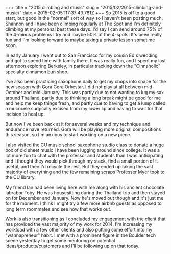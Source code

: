 +++
title = "2015 climbing and music"
slug = "2015/02/2015-climbing-and-music/"
date = 2015-02-05T17:37:43.781Z
+++
So 2015 is off to a good start, but good in the "normal" sort of way so I haven't been posting much. Shannon and I have been climbing regularly at The Spot and I'm definitely climbing at my personal best these days. I'd say I can send around 75% of the 4-minus problems I try and maybe 50% of the 4-spots. It's been really fun and I'm looking forward to maybe taking a private lesson sometime soon.

In early January I went out to San Francisco for my cousin Ed's wedding and got to spend time with family there. It was really fun, and I spent my last afternoon exploring Berkeley, in particular tracking down the "Cinnaholic" specialty cinnamon bun shop.

I've also been practicing saxophone daily to get my chops into shape for the new season with Gora Gora Orkestar. I did not play at all between mid-October and mid-January. This was partly due to not wanting to lug my sax around Thailand, partly due to thinking a long break might be good for me and help me keep things fresh, and partly due to having to get a lump called a mucocele surgically excised from my lower lip and having to wait for that incision to heal up.

But now I've been back at it for several weeks and my technique and endurance have returned. Gora will be playing more original compositions this season, so I'm anxious to start working on a new piece.

I also visited the CU music school saxophone studio class to donate a huge box of old sheet music I have been lugging around since college. It was a lot more fun to chat with the professor and students than I was anticipating and I thought they would pick through my stack, find a small portion of it useful, and then I'd recycle the rest. But they ended up taking the vast majority of everything and the few remaining scraps Professer Myer took to the CU library.

My friend Ian had been living here with me along with his ancient chocolate labrabor Toby. He was housesitting during the Thailand trip and then stayed on for December and January. Now he's moved out though and it's just me for the moment. I think I might try a few more airbnb guests as opposed to long term roommates and see how that works out.

Work is also transitioning as I concluded my engagement with the client that has provided the vast majority of my work for 2014. I'm increasing my workload with a few other clients and also putting some effort into my "wannapreneur" habit. I met with a prominent figure in the Boulder tech scene yesterday to get some mentoring on potential ideas/products/customers and I'll be following up on that today.
